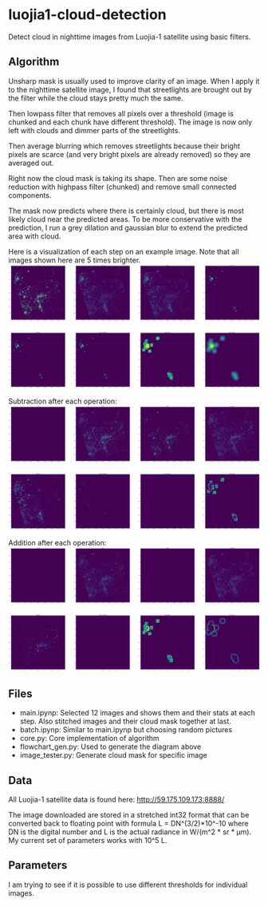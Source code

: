# luojia1-cloud-detection
Detect cloud in nighttime images from Luojia-1 satellite using basic filters.

## Algorithm
Unsharp mask is usually used to improve clarity of an image. When I apply it to the nighttime satellite image, I found that streetlights are brought out by the filter while the cloud stays pretty much the same. 

Then lowpass filter that removes all pixels over a threshold (image is chunked and each chunk have different threshold). The image is now only left with clouds and dimmer parts of the streetlights. 

Then average blurring which removes streetlights because their bright pixels are scarce (and very bright pixels are already removed) so they are averaged out.
 
Right now the cloud mask is taking its shape. Then are some noise reduction with highpass filter (chunked) and remove small connected components. 

The mask now predicts where there is certainly cloud, but there is most likely cloud near the predicted areas. To be more conservative with the prediction, I run a grey dilation and gaussian blur to extend the predicted area with cloud.

Here is a visualization of each step on an example image. Note that all images shown here are 5 times brighter.
![flowchart](https://raw.githubusercontent.com/DEDZTBH/luojia1-cloud-detection/master/flowchart.png)

Subtraction after each operation:
![flowchart](https://raw.githubusercontent.com/DEDZTBH/luojia1-cloud-detection/master/diff.png)

Addition after each operation:
![flowchart](https://raw.githubusercontent.com/DEDZTBH/luojia1-cloud-detection/master/diff2.png)

## Files
- main.ipynp: Selected 12 images and shows them and their stats at each step. Also stitched images and their cloud mask together at last.
- batch.ipynp: Similar to main.ipynp but choosing random pictures
- core.py: Core implementation of algorithm
- flowchart_gen.py: Used to generate the diagram above
- image_tester.py: Generate cloud mask for specific image

## Data
All Luojia-1 satellite data is found here: http://59.175.109.173:8888/

The image downloaded are stored in a stretched int32 format that can be converted back to floating point with formula L = DN^(3/2)*10^-10 where DN is the digital number and L is the actual radiance in W/(m^2 * sr * μm). My current set of parameters works with 10^5 L.

## Parameters
I am trying to see if it is possible to use different thresholds for individual images. 